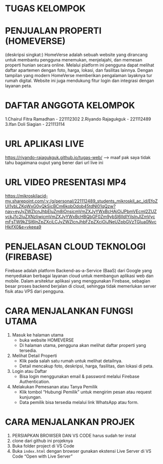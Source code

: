 # TUGAS KELOMPOK 

# PENJUALAN PROPERTI (HOMEVERSE)
  (deskripsi singkat:)
HomeVerse adalah sebuah website yang dirancang untuk membantu pengguna menemukan, menjelajahi, dan memesan properti hunian secara online. Melalui platform ini pengguna dapat melihat daftar apartemen dengan foto, harga, lokasi, dan fasilitas lainnya.
Dengan tampilan yang modern HomeVerse memberikan pengalaman layaknya tur rumah digital. Website ini juga mendukung fitur login dan integrasi dengan layanan peta.

# DAFTAR ANGGOTA KELOMPOK
1.Chairul Fitra Ramadhan  - 221112302
2.Riyando Rajagukguk      - 221112489
3.Ifan Doli Siagian       - 221113114

# URL APLIKASI LIVE
https://riyando-rajagukguk.github.io/tugas-web/ --> maaf pak saya tidak tahu bagaimana ouput yang bener dari url live ini

# URL VIDEO PRESENTASI MP4
https://mikroskilacid-my.sharepoint.com/:v:/g/personal/221112489_students_mikroskil_ac_id/EfoZUI1ybLZKqWxG0yQkSicBCm6kobOdob45tdNl01qQzw?nav=eyJyZWZlcnJhbEluZm8iOnsicmVmZXJyYWxBcHAiOiJPbmVEcml2ZUZvckJ1c2luZXNzIiwicmVmZXJyYWxBcHBQbGF0Zm9ybSI6IldlYiIsInJlZmVycmFsTW9kZSI6InZpZXciLCJyZWZlcnJhbFZpZXciOiJNeUZpbGVzTGlua0NvcHkifX0&e=vkeea9

# PENJELASAN CLOUD TEKNOLOGI (FIREBASE)
Firebase adalah platform Backend-as-a-Service (BaaS) dari Google yang menyediakan berbagai layanan cloud untuk membangun aplikasi web dan mobile. Dalam arsitektur aplikasi yang menggunakan Firebase, sebagian besar proses backend berjalan
di cloud, sehingga tidak memerlukan server fisik atau VPS dari pengguna.

# CARA MENJALANKAN FUNGSI UTAMA
1. Masuk ke halaman utama
   - buka website HOMEVERSE
   - Di halaman utama, pengguna akan melihat daftar properti yang tersedia.
2. Melihat Detail Properti
   - Klik pada salah satu rumah untuk melihat detailnya.
   - Detail mencakup foto, deskripsi, harga, fasilitas, dan lokasi di peta.
3. Login atau Daftar
   - Bisa login menggunakan email & password melalui Firebase Authentication.
4. Melakukan Pemesanan atau Tanya Pemilik
   - Klik tombol “Hubungi Pemilik” untuk mengirim pesan atau request kunjungan.
   - Data pemilik bisa tersedia melalui link WhatsApp atau form.

# CARA MENJALANKAN PROJEK
1. PERSIAPKAN BROWSER DAN VS CODE harus sudah ter instal
2. clone dari github  ini projeknya
3. Buka folder project di VS Code
4. Buka `index.html` dengan browser gunakan ekstensi Live Server di VS Code “Open with Live Server”

